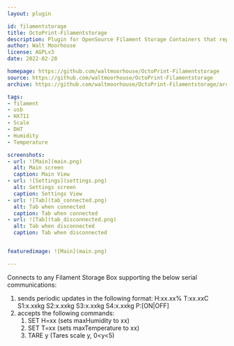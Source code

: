 ```yaml
---
layout: plugin

id: filamentstorage  
title: OctoPrint-Filamentstorage  
description: Plugin for OpenSource Filament Storage Containers that report Temp, Humidity, and scale values over USB.  
author: Walt Moorhouse  
license: AGPLv3  
date: 2022-02-28

homepage: https://github.com/waltmoorhouse/OctoPrint-Filamentstorage  
source: https://github.com/waltmoorhouse/OctoPrint-Filamentstorage  
archive: https://github.com/waltmoorhouse/OctoPrint-Filamentstorage/archive/master.zip

tags:
- filament
- usb
- HX711
- Scale
- DHT
- Humidity
- Temperature

screenshots:
- url: ![Main](main.png)
  alt: Main screen  
  caption: Main View  
- url: ![Settings](settings.png)
  alt: Settings screen  
  caption: Settings View  
- url: ![Tab](tab_connected.png)
  alt: Tab when connected  
  caption: Tab when connected  
- url: ![Tab](tab_disconnected.png)
  alt: Tab when disconnected  
  caption: Tab when disconnected


featuredimage: ![Main](main.png)

---
```


Connects to any Filament Storage Box supporting the below serial communications:
1) sends periodic updates in the following format:
    H:xx.xx% T:xx.xxC S1:x.xxkg S2:x.xxkg S3:x.xxkg S4:x.xxkg P:\[ON|OFF\]
1) accepts the following commands:
    1) SET H=xx (sets maxHumidity to xx)
    1) SET T=xx (sets maxTemperature to xx)
    1) TARE y (Tares scale y, 0<y<5)
